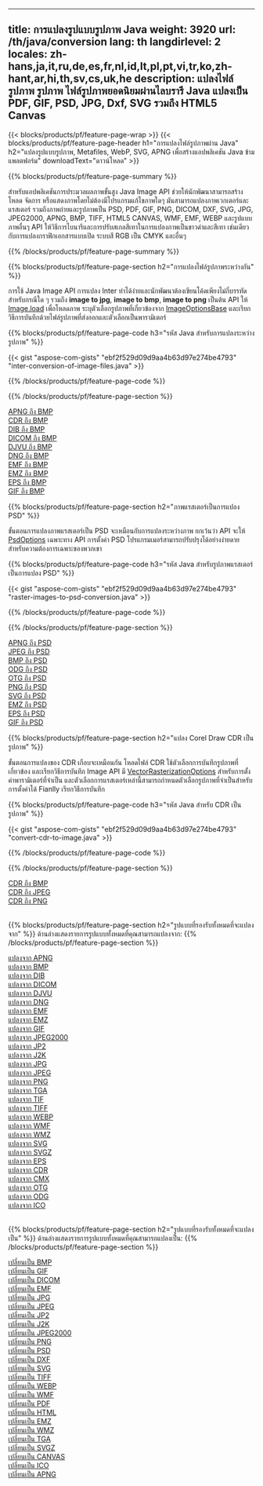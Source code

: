 ﻿
---
title: การแปลงรูปแบบรูปภาพ Java 
weight: 3920
url: /th/java/conversion 
lang: th
langdirlevel: 2
locales: zh-hans,ja,it,ru,de,es,fr,nl,id,lt,pl,pt,vi,tr,ko,zh-hant,ar,hi,th,sv,cs,uk,he
description: แปลงไฟล์รูปภาพ รูปภาพ ไฟล์รูปภาพยอดนิยมผ่านไลบรารี Java แปลงเป็น PDF, GIF, PSD, JPG, Dxf, SVG รวมถึง HTML5 Canvas
---

{{< blocks/products/pf/feature-page-wrap >}}
{{< blocks/products/pf/feature-page-header h1="การแปลงไฟล์รูปภาพผ่าน Java" h2="แปลงรูปแบบรูปภาพ, Metafiles, WebP, SVG, APNG เพื่อสร้างแอปพลิเคชัน Java ข้ามแพลตฟอร์ม" downloadText="ดาวน์โหลด" >}}

{{% blocks/products/pf/feature-page-summary %}}

สำหรับแอปพลิเคชันการประมวลผลภาพขั้นสูง Java Image API ช่วยให้นักพัฒนาสามารถสร้าง โหลด จัดการ หรือแสดงภาพโดยไม่ต้องมีโปรแกรมแก้ไขภาพใดๆ มันสามารถแปลงภาพเวกเตอร์และแรสเตอร์ รวมถึงภาพถ่ายและรูปภาพเป็น PSD, PDF, GIF, PNG, DICOM, DXF, SVG, JPG, JPEG2000, APNG, BMP, TIFF, HTML5 CANVAS, WMF, EMF, WEBP และรูปแบบภาพอื่นๆ API ให้วิธีการไบนารีและการปรับสเกลสีเทาในการแปลงภาพเป็นขาวดำและสีเทา เช่นเดียวกับการแปลงกราฟิกเอกสารแบบเปิด ระบบสี RGB เป็น CMYK และอื่นๆ

{{% /blocks/products/pf/feature-page-summary  %}}

{{% blocks/products/pf/feature-page-section  h2="การแปลงไฟล์รูปภาพระหว่างกัน" %}}

การใช้ Java Image API การแปลง Inter ทำได้ง่ายและนักพัฒนาต้องเขียนโค้ดเพียงไม่กี่บรรทัดสำหรับกรณีใด ๆ รวมถึง **image to jpg**, **image to bmp**, **image to png** เป็นต้น API ให้ [Image.load](https://apireference.aspose.com/imaging/java/com.aspose.imaging/Image#load-java.lang.String-) เพื่อโหลดภาพ ระบุตัวเลือกรูปภาพที่เกี่ยวข้องจาก [ImageOptionsBase](https://apireference.aspose.com/imaging/java/com.aspose.imaging/ImageOptionsBase) และเรียกวิธีการบันทึกด้วยไฟล์รูปภาพที่ส่งออกและตัวเลือกเป็นพารามิเตอร์

{{% blocks/products/pf/feature-page-code h3="รหัส Java สำหรับการแปลงระหว่างรูปภาพ" %}}

{{< gist "aspose-com-gists" "ebf2f529d09d9aa4b63d97e274be4793" "inter-conversion-of-image-files.java" >}}

{{% /blocks/products/pf/feature-page-code  %}}

{{% /blocks/products/pf/feature-page-section %}}

<div class="container-fluid productfamilypage bg-gray">
    <div class="convertypes bg-gray agp-content section">
        <div class="container">
		<div class="row other-converters">
		   <div class="col-md-2 other-converter remove-lp remove-rp">
		      <a href="/imaging/th/java/conversion/apng-to-bmp/">APNG ถึง BMP</a>
		   </div>
		   <div class="col-md-2 other-converter remove-lp remove-rp">
		      <a href="/imaging/th/java/conversion/cdr-to-bmp/">CDR ถึง BMP</a>
		   </div>
		   <div class="col-md-2 other-converter remove-lp remove-rp">
		      <a href="/imaging/th/java/conversion/dib-to-bmp/">DIB ถึง BMP</a>
		   </div>
		   <div class="col-md-2 other-converter remove-lp remove-rp">
		      <a href="/imaging/th/java/conversion/dicom-to-bmp/">DICOM ถึง BMP</a>
		   </div>
 		   <div class="col-md-2 other-converter remove-lp remove-rp">
		      <a href="/imaging/th/java/conversion/djvu-to-bmp/">DJVU ถึง BMP</a>
		   </div>
		   <div class="col-md-2 other-converter remove-lp remove-rp">
		      <a href="/imaging/th/java/conversion/dng-to-bmp/">DNG ถึง BMP</a>
		   </div>
		   <div class="col-md-2 other-converter remove-lp remove-rp">
		      <a href="/imaging/th/java/conversion/emf-to-bmp/">EMF ถึง BMP</a>
		   </div>
		   <div class="col-md-2 other-converter remove-lp remove-rp">
		      <a href="/imaging/th/java/conversion/emz-to-bmp/">EMZ ถึง BMP</a>
		   </div>
		   <div class="col-md-2 other-converter remove-lp remove-rp">
		      <a href="/imaging/th/java/conversion/eps-to-bmp/">EPS ถึง BMP</a>
		   </div>
		   <div class="col-md-2 other-converter remove-lp remove-rp">
		      <a href="/imaging/th/java/conversion/gif-to-bmp/">GIF ถึง BMP</a>
		   </div>
		</div>
	</div>
    </div>
</div>

{{% blocks/products/pf/feature-page-section  h2="ภาพแรสเตอร์เป็นการแปลง PSD" %}}

ขั้นตอนการแปลงภาพแรสเตอร์เป็น PSD จะเหมือนกับการแปลงระหว่างภาพ ยกเว้นว่า API จะให้ [PsdOptions](https://apireference.aspose.com/imaging/java/com.aspose.imaging.imageoptions/PsdOptions) เฉพาะทาง API การตั้งค่า PSD โปรแกรมเมอร์สามารถปรับปรุงได้อย่างง่ายดายสำหรับความต้องการเฉพาะของพวกเขา

{{% blocks/products/pf/feature-page-code h3="รหัส Java สำหรับรูปภาพแรสเตอร์เป็นการแปลง PSD" %}}

{{< gist "aspose-com-gists" "ebf2f529d09d9aa4b63d97e274be4793" "raster-images-to-psd-conversion.java" >}}

{{% /blocks/products/pf/feature-page-code  %}}

{{% /blocks/products/pf/feature-page-section %}}

<div class="container-fluid productfamilypage bg-gray">
    <div class="convertypes bg-gray agp-content section">
        <div class="container">
		<div class="row other-converters">
		   <div class="col-md-2 other-converter remove-lp remove-rp">
		      <a href="/imaging/th/java/conversion/apng-to-PSD/">APNG ถึง PSD</a>
		   </div>
		   <div class="col-md-2 other-converter remove-lp remove-rp">
		      <a href="/imaging/th/java/conversion/jpeg-to-PSD/">JPEG ถึง PSD</a>
		   </div>
		   <div class="col-md-2 other-converter remove-lp remove-rp">
		      <a href="/imaging/th/java/conversion/bmp-to-PSD/">BMP ถึง PSD</a>
		   </div>
		   <div class="col-md-2 other-converter remove-lp remove-rp">
		      <a href="/imaging/th/java/conversion/odg-to-PSD/">ODG ถึง PSD</a>
		   </div>
 		   <div class="col-md-2 other-converter remove-lp remove-rp">
		      <a href="/imaging/th/java/conversion/otg-to-PSD/">OTG ถึง PSD</a>
		   </div>
		   <div class="col-md-2 other-converter remove-lp remove-rp">
		      <a href="/imaging/th/java/conversion/png-to-PSD/">PNG ถึง PSD</a>
		   </div>
		   <div class="col-md-2 other-converter remove-lp remove-rp">
		      <a href="/imaging/th/java/conversion/svg-to-PSD/">SVG ถึง PSD</a>
		   </div>
		   <div class="col-md-2 other-converter remove-lp remove-rp">
		      <a href="/imaging/th/java/conversion/emz-to-PSD/">EMZ ถึง PSD</a>
		   </div>
		   <div class="col-md-2 other-converter remove-lp remove-rp">
		      <a href="/imaging/th/java/conversion/eps-to-PSD/">EPS ถึง PSD</a>
		   </div>
		   <div class="col-md-2 other-converter remove-lp remove-rp">
		      <a href="/imaging/th/java/conversion/gif-to-PSD/">GIF ถึง PSD</a>
		   </div>
		</div>
	</div>
    </div>
</div>

{{% blocks/products/pf/feature-page-section  h2="แปลง Corel Draw CDR เป็นรูปภาพ" %}}

ขั้นตอนการแปลงของ CDR เกือบจะเหมือนกัน โหลดไฟล์ CDR ใช้ตัวเลือกการบันทึกรูปภาพที่เกี่ยวข้อง และเรียกวิธีการบันทึก Image API มี [VectorRasterizationOptions](https://apireference.aspose.com/imaging/java/com.aspose.imaging.imageoptions/vectorrasterizationoptions) สำหรับการตั้งค่าพารามิเตอร์ที่จำเป็น และตัวเลือกการแรสเตอร์เหล่านี้สามารถกำหนดตัวเลือกรูปภาพที่จำเป็นสำหรับการตั้งค่าได้ Fianlly เรียกวิธีการบันทึก 

{{% blocks/products/pf/feature-page-code h3="รหัส Java สำหรับ CDR เป็นรูปภาพ" %}}

{{< gist "aspose-com-gists" "ebf2f529d09d9aa4b63d97e274be4793" "convert-cdr-to-image.java" >}}

{{% /blocks/products/pf/feature-page-code  %}}

{{% /blocks/products/pf/feature-page-section %}}

<div class="container-fluid productfamilypage bg-gray">
    <div class="convertypes bg-gray agp-content section">
        <div class="container">
		<div class="row other-converters">
		   <div class="col-md-2 other-converter remove-lp remove-rp">
		      <a href="/imaging/th/java/conversion/CDR-to-bmp/">CDR ถึง BMP</a>
		   </div>
		   <div class="col-md-2 other-converter remove-lp remove-rp">
		      <a href="/imaging/th/java/conversion/CDR-to-jpeg/">CDR ถึง JPEG</a>
		   </div>
		   <div class="col-md-2 other-converter remove-lp remove-rp">
		      <a href="/imaging/th/java/conversion/CDR-to-png/">CDR ถึง PNG</a>
		   </div>		   
		</div>
	</div>
    </div>
</div>
<br/>

{{% blocks/products/pf/feature-page-section  h2="รูปแบบที่รองรับทั้งหมดที่จะแปลงจาก" %}}
ด้านล่างแสดงรายการรูปแบบทั้งหมดที่คุณสามารถแปลงจาก:
{{% /blocks/products/pf/feature-page-section %}}
<div class="container-fluid productfamilypage bg-gray">
    <div class="convertypes bg-gray agp-content section">
        <div class="container">
		<div class="row other-converters">
		    <div class='col-md-2 other-converter remove-lp remove-rp'><a href="/imaging/th/java/conversion/from/apng" >แปลงจาก APNG</a></div>
<div class='col-md-2 other-converter remove-lp remove-rp'><a href="/imaging/th/java/conversion/from/bmp" >แปลงจาก BMP</a></div>
<div class='col-md-2 other-converter remove-lp remove-rp'><a href="/imaging/th/java/conversion/from/dib" >แปลงจาก DIB</a></div>
<div class='col-md-2 other-converter remove-lp remove-rp'><a href="/imaging/th/java/conversion/from/dicom" >แปลงจาก DICOM</a></div>
<div class='col-md-2 other-converter remove-lp remove-rp'><a href="/imaging/th/java/conversion/from/djvu" >แปลงจาก DJVU</a></div>
<div class='col-md-2 other-converter remove-lp remove-rp'><a href="/imaging/th/java/conversion/from/dng" >แปลงจาก DNG</a></div>
<div class='col-md-2 other-converter remove-lp remove-rp'><a href="/imaging/th/java/conversion/from/emf" >แปลงจาก EMF</a></div>
<div class='col-md-2 other-converter remove-lp remove-rp'><a href="/imaging/th/java/conversion/from/emz" >แปลงจาก EMZ</a></div>
<div class='col-md-2 other-converter remove-lp remove-rp'><a href="/imaging/th/java/conversion/from/gif" >แปลงจาก GIF</a></div>
<div class='col-md-2 other-converter remove-lp remove-rp'><a href="/imaging/th/java/conversion/from/jpeg2000" >แปลงจาก JPEG2000</a></div>
<div class='col-md-2 other-converter remove-lp remove-rp'><a href="/imaging/th/java/conversion/from/jp2" >แปลงจาก JP2</a></div>
<div class='col-md-2 other-converter remove-lp remove-rp'><a href="/imaging/th/java/conversion/from/j2k" >แปลงจาก J2K</a></div>
<div class='col-md-2 other-converter remove-lp remove-rp'><a href="/imaging/th/java/conversion/from/jpg" >แปลงจาก JPG</a></div>
<div class='col-md-2 other-converter remove-lp remove-rp'><a href="/imaging/th/java/conversion/from/jpeg" >แปลงจาก JPEG</a></div>
<div class='col-md-2 other-converter remove-lp remove-rp'><a href="/imaging/th/java/conversion/from/png" >แปลงจาก PNG</a></div>
<div class='col-md-2 other-converter remove-lp remove-rp'><a href="/imaging/th/java/conversion/from/tga" >แปลงจาก TGA</a></div>
<div class='col-md-2 other-converter remove-lp remove-rp'><a href="/imaging/th/java/conversion/from/tif" >แปลงจาก TIF</a></div>
<div class='col-md-2 other-converter remove-lp remove-rp'><a href="/imaging/th/java/conversion/from/tiff" >แปลงจาก TIFF</a></div>
<div class='col-md-2 other-converter remove-lp remove-rp'><a href="/imaging/th/java/conversion/from/webp" >แปลงจาก WEBP</a></div>
<div class='col-md-2 other-converter remove-lp remove-rp'><a href="/imaging/th/java/conversion/from/wmf" >แปลงจาก WMF</a></div>
<div class='col-md-2 other-converter remove-lp remove-rp'><a href="/imaging/th/java/conversion/from/wmz" >แปลงจาก WMZ</a></div>
<div class='col-md-2 other-converter remove-lp remove-rp'><a href="/imaging/th/java/conversion/from/svg" >แปลงจาก SVG</a></div>
<div class='col-md-2 other-converter remove-lp remove-rp'><a href="/imaging/th/java/conversion/from/svgz" >แปลงจาก SVGZ</a></div>
<div class='col-md-2 other-converter remove-lp remove-rp'><a href="/imaging/th/java/conversion/from/eps" >แปลงจาก EPS</a></div>
<div class='col-md-2 other-converter remove-lp remove-rp'><a href="/imaging/th/java/conversion/from/cdr" >แปลงจาก CDR</a></div>
<div class='col-md-2 other-converter remove-lp remove-rp'><a href="/imaging/th/java/conversion/from/cmx" >แปลงจาก CMX</a></div>
<div class='col-md-2 other-converter remove-lp remove-rp'><a href="/imaging/th/java/conversion/from/otg" >แปลงจาก OTG</a></div>
<div class='col-md-2 other-converter remove-lp remove-rp'><a href="/imaging/th/java/conversion/from/odg" >แปลงจาก ODG</a></div>
<div class='col-md-2 other-converter remove-lp remove-rp'><a href="/imaging/th/java/conversion/from/ico" >แปลงจาก ICO</a></div>
                </div>
        </div>
    </div>
</div>
<br/>

{{% blocks/products/pf/feature-page-section  h2="รูปแบบที่รองรับทั้งหมดที่จะแปลงเป็น" %}}
ด้านล่างแสดงรายการรูปแบบทั้งหมดที่คุณสามารถแปลงเป็น:
{{% /blocks/products/pf/feature-page-section %}}
<div class="container-fluid productfamilypage bg-gray">
    <div class="convertypes bg-gray agp-content section">
        <div class="container">
		<div class="row other-converters">
		    <div class='col-md-2 other-converter remove-lp remove-rp'><a href="/imaging/th/java/conversion/to/bmp" >เปลี่ยนเป็น BMP</a></div>
<div class='col-md-2 other-converter remove-lp remove-rp'><a href="/imaging/th/java/conversion/to/gif" >เปลี่ยนเป็น GIF</a></div>
<div class='col-md-2 other-converter remove-lp remove-rp'><a href="/imaging/th/java/conversion/to/dicom" >เปลี่ยนเป็น DICOM</a></div>
<div class='col-md-2 other-converter remove-lp remove-rp'><a href="/imaging/th/java/conversion/to/emf" >เปลี่ยนเป็น EMF</a></div>
<div class='col-md-2 other-converter remove-lp remove-rp'><a href="/imaging/th/java/conversion/to/jpg" >เปลี่ยนเป็น JPG</a></div>
<div class='col-md-2 other-converter remove-lp remove-rp'><a href="/imaging/th/java/conversion/to/jpeg" >เปลี่ยนเป็น JPEG</a></div>
<div class='col-md-2 other-converter remove-lp remove-rp'><a href="/imaging/th/java/conversion/to/jp2" >เปลี่ยนเป็น JP2</a></div>
<div class='col-md-2 other-converter remove-lp remove-rp'><a href="/imaging/th/java/conversion/to/j2k" >เปลี่ยนเป็น J2K</a></div>
<div class='col-md-2 other-converter remove-lp remove-rp'><a href="/imaging/th/java/conversion/to/jpeg2000" >เปลี่ยนเป็น JPEG2000</a></div>
<div class='col-md-2 other-converter remove-lp remove-rp'><a href="/imaging/th/java/conversion/to/png" >เปลี่ยนเป็น PNG</a></div>
<div class='col-md-2 other-converter remove-lp remove-rp'><a href="/imaging/th/java/conversion/to/psd" >เปลี่ยนเป็น PSD</a></div>
<div class='col-md-2 other-converter remove-lp remove-rp'><a href="/imaging/th/java/conversion/to/dxf" >เปลี่ยนเป็น DXF</a></div>
<div class='col-md-2 other-converter remove-lp remove-rp'><a href="/imaging/th/java/conversion/to/svg" >เปลี่ยนเป็น SVG</a></div>
<div class='col-md-2 other-converter remove-lp remove-rp'><a href="/imaging/th/java/conversion/to/tiff" >เปลี่ยนเป็น TIFF</a></div>
<div class='col-md-2 other-converter remove-lp remove-rp'><a href="/imaging/th/java/conversion/to/webp" >เปลี่ยนเป็น WEBP</a></div>
<div class='col-md-2 other-converter remove-lp remove-rp'><a href="/imaging/th/java/conversion/to/wmf" >เปลี่ยนเป็น WMF</a></div>
<div class='col-md-2 other-converter remove-lp remove-rp'><a href="/imaging/th/java/conversion/to/pdf" >เปลี่ยนเป็น PDF</a></div>
<div class='col-md-2 other-converter remove-lp remove-rp'><a href="/imaging/th/java/conversion/to/html" >เปลี่ยนเป็น HTML</a></div>
<div class='col-md-2 other-converter remove-lp remove-rp'><a href="/imaging/th/java/conversion/to/emz" >เปลี่ยนเป็น EMZ</a></div>
<div class='col-md-2 other-converter remove-lp remove-rp'><a href="/imaging/th/java/conversion/to/wmz" >เปลี่ยนเป็น WMZ</a></div>
<div class='col-md-2 other-converter remove-lp remove-rp'><a href="/imaging/th/java/conversion/to/tga" >เปลี่ยนเป็น TGA</a></div>
<div class='col-md-2 other-converter remove-lp remove-rp'><a href="/imaging/th/java/conversion/to/svgz" >เปลี่ยนเป็น SVGZ</a></div>
<div class='col-md-2 other-converter remove-lp remove-rp'><a href="/imaging/th/java/conversion/to/canvas" >เปลี่ยนเป็น CANVAS</a></div>
<div class='col-md-2 other-converter remove-lp remove-rp'><a href="/imaging/th/java/conversion/to/ico" >เปลี่ยนเป็น ICO</a></div>
<div class='col-md-2 other-converter remove-lp remove-rp'><a href="/imaging/th/java/conversion/to/apng" >เปลี่ยนเป็น APNG</a></div>
                </div>
        </div>
    </div>
</div>
<br/>

